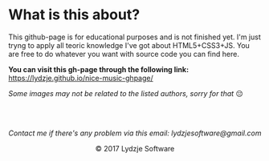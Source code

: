 # What is this about?

This github-page is for educational purposes and is not finished yet. I'm just tryng to apply all teoric knowledge I've got about HTML5+CSS3+JS. You are free to do whatever you want with source code you can find here.

**You can visit this gh-page through the following link:** https://lydzje.github.io/nice-music-ghpage/

*Some images may not be related to the listed authors, sorry for that* :pensive:

<br>
<br>

_Contact me if there's any problem via this email: lydzjesoftware@gmail.com_

<p align="center">© 2017 Lydzje Software</p>
